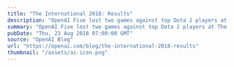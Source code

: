 ```yaml
---
title: "The International 2018: Results"
description: "OpenAI Five lost two games against top Dota 2 players at The International in Vancouver this week, maintaining a good chance of winning for the first 20–35 minutes of both games."
summary: "OpenAI Five lost two games against top Dota 2 players at The International in Vancouver this week, maintaining a good chance of winning for the first 20–35 minutes of both games."
pubDate: "Thu, 23 Aug 2018 07:00:00 GMT"
source: "OpenAI Blog"
url: "https://openai.com/blog/the-international-2018-results"
thumbnail: "/assets/ai-icon.png"
---
```



